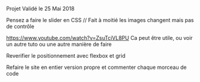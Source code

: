 Projet Validé le 25 Mai 2018


Pensez a faire le slider en CSS // Fait à moitié les images changent mais pas de contrôle

https://www.youtube.com/watch?v=ZsuTciVL8PU
Ca peut être utile, ou voir un autre tuto ou une autre manière de faire

Reverifier le positionnement avec flexbox et grid

Refaire le site en entier version propre et commenter chaque morceau de code

